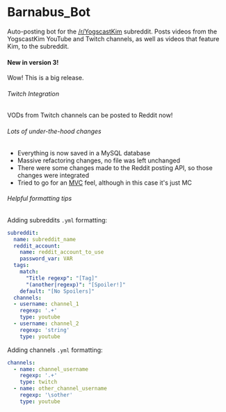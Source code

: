 Barnabus_Bot
============

Auto-posting bot for the [/r/YogscastKim](http://reddit.com/r/yogscastkim) subreddit. Posts videos from the YogscastKim YouTube and Twitch channels, as well as videos that feature Kim, to the subreddit.

#### New in version 3!
Wow! This is a big release.

###### Twitch Integration
VODs from Twitch channels can be posted to Reddit now!

###### Lots of under-the-hood changes
* Everything is now saved in a MySQL database
* Massive refactoring changes, no file was left unchanged
* There were some changes made to the Reddit posting API, so those changes were integrated
* Tried to go for an [MVC](https://en.wikipedia.org/wiki/Model–view–controller) feel, although in this case it's just MC

###### Helpful formatting tips
Adding subreddits `.yml` formatting:
```yml
subreddit:
  name: subreddit_name
  reddit_account:
    name: reddit_account_to_use
    password_var: VAR
  tags:
    match:
      "Title regexp": "[Tag]"
      "(another|regexp)": "[Spoiler!]"
    default: "[No Spoilers]"
  channels:
  - username: channel_1
    regexp: '.+'
    type: youtube
  - username: channel_2
    regexp: 'string'
    type: youtube
```

Adding channels `.yml` formatting:
```yml
channels:
  - name: channel_username
    regexp: '.+'
    type: twitch
  - name: other_channel_username
    regexp: '\sother'
    type: youtube
```
